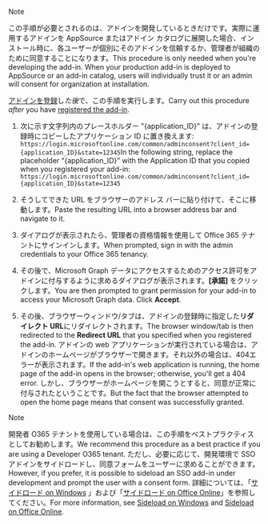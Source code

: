 
> [!NOTE]
> <span data-ttu-id="4becb-p101">この手順が必要とされるのは、アドインを開発しているときだけです。実際に運用するアドインを AppSource またはアドイン カタログに展開した場合、インストール時に、各ユーザーが個別にそのアドインを信頼するか、管理者が組織のために同意することになります。</span><span class="sxs-lookup"><span data-stu-id="4becb-p101">This procedure is only needed when you're developing the add-in. When your production add-in is deployed to AppSource or an add-in catalog, users will individually trust it or an admin will consent for organization at installation.</span></span>

<span data-ttu-id="4becb-103">[アドインを登録](../develop/register-sso-add-in-aad-v2.md)し*た後*で、この手順を実行します。</span><span class="sxs-lookup"><span data-stu-id="4becb-103">Carry out this procedure *after* you have [registered the add-in](../develop/register-sso-add-in-aad-v2.md).</span></span>

1. <span data-ttu-id="4becb-104">次に示す文字列内のプレースホルダー "{application_ID}" は、アドインの登録時にコピーしたアプリケーション ID に置き換えます: `https://login.microsoftonline.com/common/adminconsent?client_id={application_ID}&state=12345`</span><span class="sxs-lookup"><span data-stu-id="4becb-104">In the following string, replace the placeholder “{application_ID}” with the Application ID that you copied when you registered your add-in:  `https://login.microsoftonline.com/common/adminconsent?client_id={application_ID}&state=12345`</span></span>

1. <span data-ttu-id="4becb-105">そうしてできた URL をブラウザーのアドレス バーに貼り付けて、そこに移動します。</span><span class="sxs-lookup"><span data-stu-id="4becb-105">Paste the resulting URL into a browser address bar and navigate to it.</span></span>

1. <span data-ttu-id="4becb-106">ダイアログが表示されたら、管理者の資格情報を使用して Office 365 テナントにサインインします。</span><span class="sxs-lookup"><span data-stu-id="4becb-106">When prompted, sign in with the admin credentials to your Office 365 tenancy.</span></span>

1. <span data-ttu-id="4becb-p102">その後で、Microsoft Graph データにアクセスするためのアクセス許可をアドインに付与するように求めるダイアログが表示されます。**[承諾]** をクリックします。</span><span class="sxs-lookup"><span data-stu-id="4becb-p102">You are then prompted to grant permission for your add-in to access your Microsoft Graph data. Click **Accept**.</span></span>

1. <span data-ttu-id="4becb-109">その後、ブラウザーウィンドウ/タブは、アドインの登録時に指定した**リダイレクト URL**にリダイレクトされます。</span><span class="sxs-lookup"><span data-stu-id="4becb-109">The browser window/tab is then redirected to the **Redirect URL** that you specified when you registered the add-in.</span></span> <span data-ttu-id="4becb-110">アドインの web アプリケーションが実行されている場合は、アドインのホームページがブラウザーで開きます。それ以外の場合は、404エラーが表示されます。</span><span class="sxs-lookup"><span data-stu-id="4becb-110">If the add-in's web application is running, the home page of the add-in opens in the browser; otherwise, you'll get a 404 error.</span></span> <span data-ttu-id="4becb-111">しかし、ブラウザーがホームページを開こうとすると、同意が正常に付与されたということです。</span><span class="sxs-lookup"><span data-stu-id="4becb-111">But the fact that the browser attempted to open the home page means that consent was successfully granted.</span></span>

>[!NOTE]
><span data-ttu-id="4becb-112">開発者 O365 テナントを使用している場合は、この手順をベストプラクティスとしてお勧めします。</span><span class="sxs-lookup"><span data-stu-id="4becb-112">We recommend this procedure as a best practice if you are using a Developer O365 tenant.</span></span> <span data-ttu-id="4becb-113">ただし、必要に応じて、開発環境で SSO アドインをサイドロードし、同意フォームをユーザーに求めることができます。</span><span class="sxs-lookup"><span data-stu-id="4becb-113">However, if you prefer, it is possible to sideload an SSO add-in under development and prompt the user with a consent form.</span></span> <span data-ttu-id="4becb-114">詳細については、「[サイドロード on Windows](/office/dev/add-ins/testing/create-a-network-shared-folder-catalog-for-task-pane-and-content-add-ins) 」および「[サイドロード on Office Online](/office/dev/add-ins/testing/sideload-office-add-ins-for-testing)」を参照してください。</span><span class="sxs-lookup"><span data-stu-id="4becb-114">For more information, see [Sideload on Windows](/office/dev/add-ins/testing/create-a-network-shared-folder-catalog-for-task-pane-and-content-add-ins) and [Sideload on Office Online](/office/dev/add-ins/testing/sideload-office-add-ins-for-testing).</span></span>
